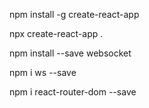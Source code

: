 npm install -g create-react-app

npx create-react-app .

npm install --save websocket

npm i ws --save

npm i react-router-dom --save